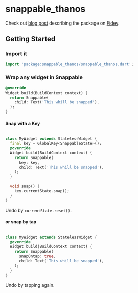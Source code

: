 # snappable_thanos

Check out [blog post](https://fidev.io/thanos) describing the package on [Fidev](https://fidev.io).

## Getting Started

### Import it
```dart
import 'package:snappable_thanos/snappable_thanos.dart';
```

### Wrap any widget in Snappable
```dart
@override
Widget build(BuildContext context) {
  return Snappable(
    child: Text('This whill be snapped'),
  );
}
```
#### Snap with a Key
```dart

class MyWidget extends StatelessWidget {
  final key = GlobalKey<SnappableState>();
  @override
  Widget build(BuildContext context) {
    return Snappable(
      key: key,
      child: Text('This whill be snapped'),
    );
  }
  
  void snap() {
    key.currentState.snap();
  }
}
```
Undo by `currentState.reset()`.
#### or snap by tap
```dart

class MyWidget extends StatelessWidget {
  @override
  Widget build(BuildContext context) {
    return Snappable(
      snapOntap: true,
      child: Text('This whill be snapped'),
    );
  }
}
```
 Undo by tapping again.

 